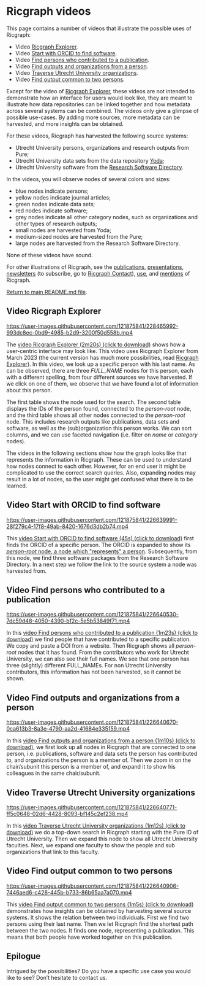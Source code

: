 # Ricgraph videos

This page contains a number of videos
that illustrate the possible uses of Ricgraph: 

  * Video [Ricgraph Explorer](#video-ricgraph-explorer).
  * Video [Start with ORCID to find software](#video-start-with-orcid-to-find-software).
  * Video [Find persons who contributed to a publication](#video-find-persons-who-contributed-to-a-publication).
  * Video [Find outputs and organizations from a person](#video-find-outputs-and-organizations-from-a-person).
  * Video [Traverse Utrecht University organizations](#video-traverse-utrecht-university-organizations).
  * Video [Find output common to two persons](#video-find-output-common-to-two-persons).

Except for the video of [Ricgraph Explorer](#video-ricgraph-explorer), 
these videos are not intended to demonstrate how an interface
for users would look like, they are meant to illustrate how data repositories can
be linked together and how metadata across several systems can be combined.
The videos only give a glimpse of possible use-cases. By adding more sources, 
more metadata can be harvested, and more insights can be obtained.

For these videos, Ricgraph has harvested the following source systems:

* Utrecht University persons, organizations and research outputs from Pure;
* Utrecht University data sets
  from the data repository [Yoda](https://search.datacite.org/repositories/delft.uu);
* Utrecht University software
  from the [Research Software Directory](https://research-software-directory.org).

In the videos, you will observe nodes of several colors and sizes:

* blue nodes indicate persons;
* yellow nodes indicate journal articles;
* green nodes indicate data sets;
* red nodes indicate software;
* grey nodes indicate all other category nodes, such as organizations and other types of research outputs;
* small nodes are harvested from Yoda;
* medium-sized nodes are harvested from the Pure;
* large nodes are harvested from the Research Software Directory.

None of these videos have sound.

For other illustrations of Ricgraph, see the
[publications](ricgraph_pubs_pres_news_use_ment.md#ricgraph-publications),
[presentations](ricgraph_pubs_pres_news_use_ment.md#ricgraph-presentations),
[newsletters](ricgraph_pubs_pres_news_use_ment.md#ricgraph-newsletters)
(to subscribe, go to [Ricgraph Contact](../README.md#contact)),
[use](ricgraph_pubs_pres_news_use_ment.md#ricgraph-use), and
[mentions](ricgraph_pubs_pres_news_use_ment.md#ricgraph-mentions)
of Ricgraph.

[Return to main README.md file](../README.md#ricgraph---research-in-context-graph).

## Video Ricgraph Explorer
https://user-images.githubusercontent.com/121875841/228465992-993dc8ec-0bd9-4985-b2d9-3200f50d558b.mp4

The [video Ricgraph Explorer (2m20s) (click to download)](videos/ricgraph_ricgraph_explorer.mp4)
shows how a user-centric interface may look like.
This video uses Ricgraph Explorer from March 2023 (the current version has much more
possibilities, read
[Ricgraph Explorer](ricgraph_explorer.md#ricgraph-explorer)).
In this video, we look
up a specific person with his last name. As can be observed, there are three *FULL_NAME*
nodes
for this person, each with a different spelling, from four different sources we have
harvested.
If we click on one of them, we observe that we have found a lot of information about
this person.

The first table shows the node used for the search.
The second table displays the IDs of the person found, connected to the *person-root*
node, and the third table shows all other nodes connected to the *person-root* node.
This includes research outputs like publications, data sets and software, as well as
the (sub)organization this person works. We can sort columns, and we can use
faceted navigation (i.e. filter on *name* or *category* nodes).

The videos in the following sections
show how the graph looks like that represents the information
in Ricgraph. These can be used to understand how nodes connect to each other.
However, for an end user it might be complicated to use the correct
search queries. Also, expanding nodes may result in a lot of nodes, so the user might
get confused what there is to be learned. 


## Video Start with ORCID to find software
https://user-images.githubusercontent.com/121875841/226639991-28f279c4-17f8-49ab-8420-1676d3db2b74.mp4

This [video Start with ORCID to find 
software (45s) (click to download)](videos/ricgraph_find_software_from_orcid.mp4)
first finds the ORCID of a specific person. The ORCID is expanded to show its 
[*person-root* node, a node which "represents" a person](ricgraph_details.md#person-root-node-in-ricgraph).
Subsequently, from this node, we find three software packages from the Research
Software Directory. In a next step we follow the link to the source system a node was harvested from.

## Video Find persons who contributed to a publication
https://user-images.githubusercontent.com/121875841/226640530-7dc59d48-4050-4390-bf2c-5e5b53849f71.mp4

In this [video Find persons who contributed to a 
publication (1m23s) (click to download)](videos/ricgraph_find_persons_who_contributed_to_output.mp4)
we find people that have contributed to a specific publication. 
We copy and paste a DOI from a website. Then
Ricgraph shows all *person-root* nodes that it has found. From the contributors who work for Utrecht
University, we can also see their full names. 
We see that one person has three (slightly) different FULL_NAMEs.
For non Utrecht University contributors, this information
has not been harvested, so it cannot be shown. 

## Video Find outputs and organizations from a person
https://user-images.githubusercontent.com/121875841/226640670-0ca613b3-8a3e-4790-aa2d-41684e335159.mp4

In this [video Find outputs and organizations from 
a person (1m10s) (click to download)](videos/ricgraph_find_outputs_and_organizations_from_person.mp4),
we first look up all nodes in Ricgraph that are connected to
one person, i.e. publications, software and data sets the person has contributed to, 
and organizations the person is a member of.
Then we zoom in on the 
chair/subunit this person is a member of, and expand it to show his colleagues in the same chair/subunit.

## Video Traverse Utrecht University organizations
https://user-images.githubusercontent.com/121875841/226640771-ff5c0648-02d6-4428-8093-bf145c2ef238.mp4

In this [video Traverse Utrecht University 
organizations (1m12s) (click to download)](videos/ricgraph_traverse_uu_organizations.mp4)
we do a top-down search in Ricgraph starting with the Pure ID of Utrecht University. 
Then we expand this node to show all Utrecht University faculties. 
Next, we expand one faculty to show the people and
sub organizations that link to this faculty.

## Video Find output common to two persons
https://user-images.githubusercontent.com/121875841/226640906-7446aed6-c428-445b-b733-86b65aa7a070.mp4

This [video Find output common to two 
persons (1m5s) (click to download)](videos/ricgraph_find_output_common_to_2_persons.mp4)
demonstrates how insights can be obtained by harvesting several source systems. It shows the
relation between two individuals. First we find two persons using their last name. 
Then we let Ricgraph find the
shortest path between the two nodes. It finds one node, representing a publication. 
This means that both people have worked together on this publication.

## Epilogue
Intrigued by the possibilities? Do you have a specific use case you would like to see? 
Don’t hesitate to contact us.
